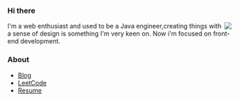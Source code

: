 ### Hi there

<img align="right" src="https://github-readme-stats.vercel.app/api?username=LastWhisperzzz&show_icons=true&icon_color=CE1D2D&text_color=718096&bg_color=ffffff&hide_title=true" />

I'm a web enthusiast and used to be a Java engineer,creating things with a sense of design is something I'm very keen on.
Now i'm focused on front-end development.

### About
- [Blog](https://lastwhisper.net)
- [LeetCode](https://leetcode-cn.com/u/last-whisper-zzz/)
- [Resume](https://resume.lastwhisper.net)




